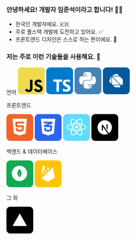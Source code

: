 ### 안녕하세요! 개발자 임준석이라고 합니다! 🧑‍💻

- 한국인 개발자에요. 🇰🇷
- 주로 풀스택 개발에 도전하고 있어요. ✅
- 프론트엔드 디자인은 스스로 하는 편이에요. 🎨

### 저는 주로 이런 기술들을 사용해요. 💪

언어
![alt](/icons/js.svg) ![alt](/icons/ts.svg) ![alt](/icons/python.svg) ![alt](/icons/dart.svg)

프론트엔드

![alt](/icons/html.svg) ![alt](/icons/css.svg) ![alt](/icons/react.svg) ![alt](/icons/next.svg)

백엔드 & 데이터베이스

![alt](/icons/mongo.svg) ![alt](/icons/firebase.svg)

그 외

![alt](/icons/vercel.svg)
